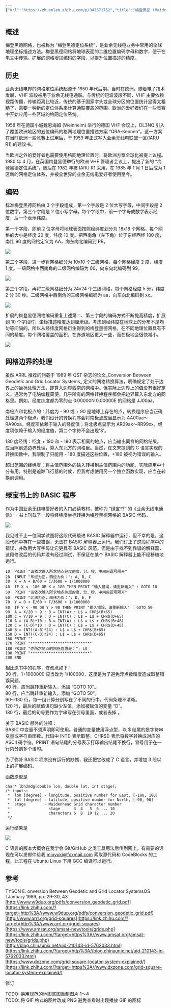 ```yaml
---
{"url":"https://zhuanlan.zhihu.com/p/347371752","title":"梅登黑德 (Maidenhead) 网格","date":"2024-01-15 14:01:44","tags":null,"summary":null,"dg-publish":true,"permalink":"/9/maidenhead/","dgPassFrontmatter":true}
---
```


## 概述

梅登黑德网格，也被称为 “梅登黑德定位系统”，是业余无线电业务中常用的全球地理坐标描述方法。梅登黑德网格将地球表面的二维位置编码字母和数字，便于在电文中传输。扩展的网格增加编码的字段，以提升位置描述的精度。

## 历史

业余无线电界的网格定位系统起源于 1950 年代后期。当时在欧洲，随着电子技术发展，VHF 波段被用于业余无线电通联。与传统的短波波段不同，VHF 主要依赖视距传播，传输距离比较近，传统的基于国家字头或全球分区的位置统计显得太粗糙了，需要一种新的定位体系来计算通联覆盖的范围。欧洲的爱好者们在一些竞赛中开始应用一些区域的格网定位系统。

1958 年在德国小城魏恩海姆 (Weinheim) 举行的德国 VHF 会议上，DL3NQ 引入了覆盖欧洲地区的五位编码的格网地理位置描述方案 “QRA-Kennen”。这一方案在当时欧洲一些竞赛上试用后，于 1959 年正式写入业余无线电联盟一区(IARU R1) 的建议书。

当欧洲之外的爱好者也需要使用格网地理位置时，将欧洲方案全球化被提上议程。1980 年 4 月，在英国梅登黑德举行的欧洲 VHF 管理者会议上，提出了新的 “梅登黑德定位系统”，随后在 1982 年被 IARU R1 采用，在 1985 年 1 月 1 日后成为 1 区新的网格定位体系，并被全世界的业余无线电爱好者使用至今。

## 编码

标准梅登黑德网格由 3 个字段组成，第一个字段是 2 位大写字母，中间字段是 2 位数字，第三个字段是 2 位小写字母。每个字段中，前一个字母或数字表示经度，后一个表示纬度。

第一个字段，即前 2 位字母将地球表面按照经纬度划分为 18x18 个网格，每个网格的大小是经度 20 度，纬度 10 度。把西南角（左下角）位于东经西经 180 度，南纬 90 度的网格定义为 AA，向东向北编码到 RR。

![](https://img.mozixun.com/images/2024/01/15/01759f3eda67.png)


第二个字段，进一步将网格细分为 10x10 个二级网格，每个网格经度 2 度，纬度 1 度。一级网格中西南角的二级网格编码为 00，向东向北编码到 99。

![](https://img.mozixun.com/images/2024/01/15/0ce421d15d3d.png)


第三个字段，再将二级网格细分为 24x24 个三级网格，每个网格经度 5 分，纬度 2 分 30 秒。二级网格中西南角的三级网格编码为 aa，向东向北编码到 xx。

![](https://img.mozixun.com/images/2024/01/15/990d97740c75.png)


扩展的梅登黑德网格编码重复上述第二、第三字段的编码方式不断提高精度，扩展到 10 个字段时，坐标描述精度达到厘米级。考虑到经纬度在地球上的分布不是均匀等间隔的，所以从经纬度网格衍生得到的梅登黑德网格，在不同地理位置具有不同的精度。每个网格覆盖的面积，在赤道地区更大一些，而在极地会很快减小。

![](https://img.mozixun.com/images/2024/01/15/848a58e924ce.png)

## 网格边界的处理

虽然 ARRL 推荐的刊载于 1989 年 QST 杂志的论文_Conversion Between Geodetic and Grid Locator Systems_ 定义的网格转换算法，明确规定了处于边界上的坐标处理方法，即算入边界西南的网格中。但实际上边界上的值没有很好定义。通常为了电脑编程简便，几乎所有的网格转换程序都会把边界算入东北方的网格里。例如，经度纬度都为零的点 0.00000N 0.00000E 的网格是 JJ00aa。

南极点和北极点的：纬度为 - 90 或 + 90 是地球上存在的点，转换程序应当正确处理这两个极点。我们设计的转换程序会将南极点应当显示为 AA00aa～RA90xa，经度项依赖于输入的经度值；将北极点显示为 AR09ax～RR99xx，经度项依赖于输入的经度值，第二个字符不会出现'S'。

180 度经线：经度 + 180 和 - 180 表示相同的地点，应当输出同样的网格结果。应当照前述边界处理，算入东北方的网格里。当然，在文末提到的 C 语言实现的转换函数中，我限制了只能用 - 180 度描述这些位置，+180 被视为错误的输入。

超出范围的经纬度：将主值范围外的输入转换到主值范围内的功能，实际应用中十分有用，特别是追踪飞行器的时候，但我考虑使用另一个独立函数实现，应当在转换前调用。

## 绿宝书上的 BASIC 程序

作为中国业余无线电爱好者的入门必读教材，被称为 “绿宝书” 的《业余无线电通信》一书上刊载了一段将经纬度坐标转换为梅登黑德网格的 BASIC 代码。

![](https://img.mozixun.com/images/2024/01/15/e2f64d868ab9.png)

我见过不止一位同学试图将这段代码敲进 BASIC 解释器中运行，但不幸的是，这段代码中存在一些错误，无法在 BASIC 解释器上运行。我们订正了这段程序中的错误，并改用大写字母让它更具有 BASIC 风范。但是由于找不到靠谱的解释器，这段修改后的代码并没有经过测试，不保证在某个 BASIC 解释器上能不经移植地运行。

```
10	PRINT "请依次输入所求地点经度的度、分、秒，中间用逗号隔开"
20	INPUT "东经为正，西经为负：": A, B, C
30	X = A + B/60 + C/3600 + 1/1000000 
40	IF X < -180 OR X > 180 THEN PRINT "输入错误，请重新输入" : GOTO 10
50	PRINT "请依次输入所求地点纬度的度、分、秒，中间用逗号隔开"
60	PRINT "北纬为正，南纬为负：": D, E, F
70	Y = D + E/60 + F/3600 + 1/1000000
80	IF Y < -90 OR Y > 90 THEN PRINT "输入错误，请重新输入" : GOTO 50
90	A = X/20 + 9 : B = INT(A) : L$ = CHR$(B+65) 
100	C = Y/10 + 9 : D = INT(C) : L$ = L$ + CHR$(D+65) 
110	A = (A-B)*10 : B = INT(A) : L$ = L$ + CHR$(B+48) 
120	C = (C-D)*10 : D = INT(C) : L$ = L$ + CHR$(D+48)
140	B = INT((A-B)*24) : L$ = L$ + CHR$(B+65)
150	D = INT((C-D)*24) : L$ = L$ + CHR$(D+65)
160	PRINT ""
170	PRINT "**************************"
180	PRINT "你所求地点的网格位置是："; L$
190	PRINT "**************************"
200	END
```

相比原书中的程序，修改点如下：  
30 行，1+1000000 应当改为 1/100000，这里是为了避免浮点数精度造成取整错误问题。  
40 行，应当跳转重新输入，添加 “GOTO 10”。  
80 行，应当跳转重新输入，添加 “GOTO 50”。  
90～130 行，每一组计算分别写在了不同的行中，代码条理不清晰。  
120 行，最后的赋值语句缺少左值，添加被赋值的变量 “D”。  
180 行，最后的句号要作为字串写在引号里面，或者去掉 。

关于 BASIC 额外的注释：  
BASIC 中变量不须声明即可使用。普通的变量使用浮点型，以 $ 结尾的是字符串变量或字符串函数。代码中 INT() 表示取整，CHR$() 表示将数字转换成对应的 ASCII 码字符。PRINT 语句结尾的分号表示打印输出结尾不换行，冒号用于在一行内分割多个语句。

为了弥补 BASIC 程序没有运行的缺憾，我还把它改成了 C 语言，并增加 3 段以上的扩展编码。

函数原型是

```
char* lbh2mdg(double lon, double lat, int stage);
/* inputs:
 *  lon [degree] - longitude, positive number for East, [-180, 180)
 *  lat [degree] - latitude, positive number for North, [-90, 90]
 *  stage        - Maidenhead Grid character number
 *                 stage      3  4   5  6 ... 10
 *                 characters 6  8  10 12 ... 20
 */
```

运行结果是

![](https://img.mozixun.com/images/2024/01/15/90335711af91.png)


C 语言的版本大概会在我学会 Git/GitHub 之类工具用法后传到网上，有需要的话现在可以发邮件给我 mioyuki@foxmail.com 索取源代码和 CodeBlocks 的工程，此工程在 Ubuntu Linux 下用 GCC 编译可以运行。

## 参考

TYSON E. onversion Between Geodetic and Grid Locator SystemsQS TJanuary 1989, pp. 29-30, 43. [http://www.w9dup.org/pdfs/conversion_geodetic_grid.pdf](https://link.zhihu.com/?target=http%3A//www.w9dup.org/pdfs/conversion_geodetic_grid.pdf)  
[http://www.arrl.org/grid-squares](https://link.zhihu.com/?target=http%3A//www.arrl.org/grid-squares)  
[https://www.amsat.org/amsat-new/tools/grids.php](https://link.zhihu.com/?target=https%3A//www.amsat.org/amsat-new/tools/grids.php)  
[http://blog.chinaunix.net/uid-210143-id-5762033.html](https://link.zhihu.com/?target=http%3A//blog.chinaunix.net/uid-210143-id-5762033.html)  
[https://www.dxzone.com/grid-square-locator-system-explained/](https://link.zhihu.com/?target=https%3A//www.dxzone.com/grid-square-locator-system-explained/)

修订

TODO: 换用规范的地图底图重制图片 1～4  
TODO: 将 GIF 格式的图片改成 PNG 避免查看时出现播放 GIF 的图标